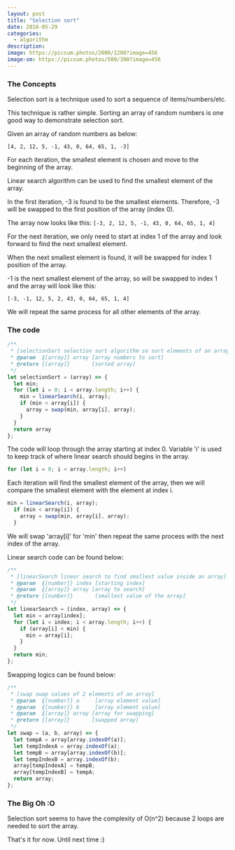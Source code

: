 ```yaml
---
layout: post
title: "Selection sort"
date: 2018-05-29
categories:
  - algorithm
description:
image: https://picsum.photos/2000/1200?image=456
image-sm: https://picsum.photos/500/300?image=456
---
```

### The Concepts

Selection sort is a technique used to sort a sequence of items/numbers/etc.

This technique is rather simple. Sorting an array of random numbers is one good way to demonstrate selection sort.

Given an array of random numbers as below:

`[4, 2, 12, 5, -1, 43, 0, 64, 65, 1, -3]`

For each iteration, the smallest element is chosen and move to the beginning of the array.

Linear search algorithm can be used to find the smallest element of the array.

In the first iteration, -3 is found to be the smallest elements. Therefore, -3 will be swapped to the first position of the array (index 0).

The array now looks like this:
`[-3, 2, 12, 5, -1, 43, 0, 64, 65, 1, 4]`

For the next iteration, we only need to start at index 1 of the array and look forward to find the next smallest element.

When the next smallest element is found, it will be swapped for index 1 position of the array.

-1 is the next smallest element of the array, so will be swapped to index 1 and the array will look like this:

`[-3, -1, 12, 5, 2, 43, 0, 64, 65, 1, 4]`

We will repeat the same process for all other elements of the array.

### The code
```javascript
/**
 * [selectionSort selection sort algorithm so sort elements of an array]
 * @param  {[array]} array [array numbers to sort]
 * @return {[array]}       [sorted array]
 */
let selectionSort = (array) => {
  let min;
  for (let i = 0; i < array.length; i++) {
    min = linearSearch(i, array);
    if (min < array[i]) {
      array = swap(min, array[i], array);
    }
  }
  return array
};
```
The code will loop through the array starting at index 0. Variable 'i' is used to keep track of where linear search should begins in the array.

```javascript
for (let i = 0; i < array.length; i++)
```
Each iteration will find the smallest element of the array, then we will compare the smallest element with the element at index i.

```javascript
min = linearSearch(i, array);
  if (min < array[i]) {
    array = swap(min, array[i], array);
  }
```
We will swap 'array[i]' for 'min' then repeat the same process with the next index of the array.

Linear search code can be found below:

```javascript
/**
 * [linearSearch linear search to find smallest value inside an array]
 * @param  {[number]} index [starting index]
 * @param  {[array]} array [array to search]
 * @return {[number]}       [smallest value of the array]
 */
let linearSearch = (index, array) => {
  let min = array[index];
  for (let i = index; i < array.length; i++) {
    if (array[i] < min) {
      min = array[i];
    }
  }
  return min;
};
```
Swapping logics can be found below:

```javascript
/**
 * [swap swap values of 2 elements of an array]
 * @param  {[number]} a     [array element value]
 * @param  {[number]} b     [array element value]
 * @param  {[array]} array [array for swapping]
 * @return {[array]}       [swapped array]
 */
let swap = (a, b, array) => {
  let tempA = array[array.indexOf(a)];
  let tempIndexA = array.indexOf(a);
  let tempB = array[array.indexOf(b)];
  let tempIndexB = array.indexOf(b);
  array[tempIndexA] = tempB;
  array[tempIndexB] = tempA;
  return array;
};
```

### The Big Oh :O
Selection sort seems to have the complexity of O(n^2) because 2 loops are needed to sort the array.

That's it for now. Until next time :)
